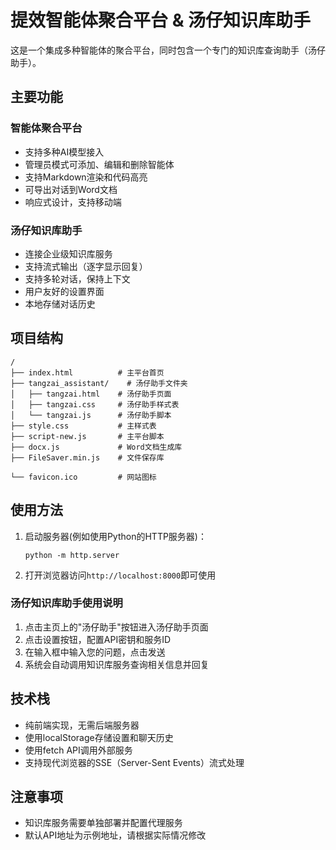 # 提效智能体聚合平台 & 汤仔知识库助手

这是一个集成多种智能体的聚合平台，同时包含一个专门的知识库查询助手（汤仔助手）。

## 主要功能

### 智能体聚合平台
- 支持多种AI模型接入
- 管理员模式可添加、编辑和删除智能体
- 支持Markdown渲染和代码高亮
- 可导出对话到Word文档
- 响应式设计，支持移动端

### 汤仔知识库助手
- 连接企业级知识库服务
- 支持流式输出（逐字显示回复）
- 支持多轮对话，保持上下文
- 用户友好的设置界面
- 本地存储对话历史

## 项目结构

```
/
├── index.html          # 主平台首页
├── tangzai_assistant/    # 汤仔助手文件夹
│   ├── tangzai.html    # 汤仔助手页面
│   ├── tangzai.css     # 汤仔助手样式表
│   └── tangzai.js      # 汤仔助手脚本
├── style.css           # 主样式表
├── script-new.js       # 主平台脚本
├── docx.js             # Word文档生成库
├── FileSaver.min.js    # 文件保存库

└── favicon.ico         # 网站图标
```

## 使用方法

1. 启动服务器(例如使用Python的HTTP服务器)：
   ```
   python -m http.server
   ```

2. 打开浏览器访问`http://localhost:8000`即可使用

### 汤仔知识库助手使用说明

1. 点击主页上的"汤仔助手"按钮进入汤仔助手页面
2. 点击设置按钮，配置API密钥和服务ID
3. 在输入框中输入您的问题，点击发送
4. 系统会自动调用知识库服务查询相关信息并回复

## 技术栈

- 纯前端实现，无需后端服务器
- 使用localStorage存储设置和聊天历史
- 使用fetch API调用外部服务
- 支持现代浏览器的SSE（Server-Sent Events）流式处理

## 注意事项

- 知识库服务需要单独部署并配置代理服务
- 默认API地址为示例地址，请根据实际情况修改

